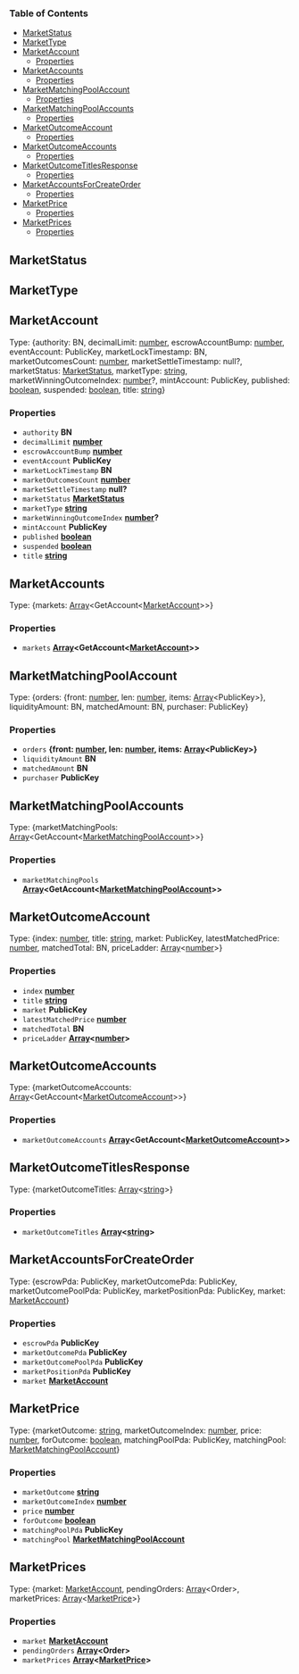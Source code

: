 <!-- Generated by documentation.js. Update this documentation by updating the source code. -->

### Table of Contents

*   [MarketStatus][1]
*   [MarketType][2]
*   [MarketAccount][3]
    *   [Properties][4]
*   [MarketAccounts][5]
    *   [Properties][6]
*   [MarketMatchingPoolAccount][7]
    *   [Properties][8]
*   [MarketMatchingPoolAccounts][9]
    *   [Properties][10]
*   [MarketOutcomeAccount][11]
    *   [Properties][12]
*   [MarketOutcomeAccounts][13]
    *   [Properties][14]
*   [MarketOutcomeTitlesResponse][15]
    *   [Properties][16]
*   [MarketAccountsForCreateOrder][17]
    *   [Properties][18]
*   [MarketPrice][19]
    *   [Properties][20]
*   [MarketPrices][21]
    *   [Properties][22]

## MarketStatus

## MarketType

## MarketAccount

Type: {authority: BN, decimalLimit: [number][23], escrowAccountBump: [number][23], eventAccount: PublicKey, marketLockTimestamp: BN, marketOutcomesCount: [number][23], marketSettleTimestamp: null?, marketStatus: [MarketStatus][1], marketType: [string][24], marketWinningOutcomeIndex: [number][23]?, mintAccount: PublicKey, published: [boolean][25], suspended: [boolean][25], title: [string][24]}

### Properties

*   `authority` **BN**&#x20;
*   `decimalLimit` **[number][23]**&#x20;
*   `escrowAccountBump` **[number][23]**&#x20;
*   `eventAccount` **PublicKey**&#x20;
*   `marketLockTimestamp` **BN**&#x20;
*   `marketOutcomesCount` **[number][23]**&#x20;
*   `marketSettleTimestamp` **null?**&#x20;
*   `marketStatus` **[MarketStatus][1]**&#x20;
*   `marketType` **[string][24]**&#x20;
*   `marketWinningOutcomeIndex` **[number][23]?**&#x20;
*   `mintAccount` **PublicKey**&#x20;
*   `published` **[boolean][25]**&#x20;
*   `suspended` **[boolean][25]**&#x20;
*   `title` **[string][24]**&#x20;

## MarketAccounts

Type: {markets: [Array][26]\<GetAccount<[MarketAccount][3]>>}

### Properties

*   `markets` **[Array][26]\<GetAccount<[MarketAccount][3]>>**&#x20;

## MarketMatchingPoolAccount

Type: {orders: {front: [number][23], len: [number][23], items: [Array][26]\<PublicKey>}, liquidityAmount: BN, matchedAmount: BN, purchaser: PublicKey}

### Properties

*   `orders` **{front: [number][23], len: [number][23], items: [Array][26]\<PublicKey>}**&#x20;
*   `liquidityAmount` **BN**&#x20;
*   `matchedAmount` **BN**&#x20;
*   `purchaser` **PublicKey**&#x20;

## MarketMatchingPoolAccounts

Type: {marketMatchingPools: [Array][26]\<GetAccount<[MarketMatchingPoolAccount][7]>>}

### Properties

*   `marketMatchingPools` **[Array][26]\<GetAccount<[MarketMatchingPoolAccount][7]>>**&#x20;

## MarketOutcomeAccount

Type: {index: [number][23], title: [string][24], market: PublicKey, latestMatchedPrice: [number][23], matchedTotal: BN, priceLadder: [Array][26]<[number][23]>}

### Properties

*   `index` **[number][23]**&#x20;
*   `title` **[string][24]**&#x20;
*   `market` **PublicKey**&#x20;
*   `latestMatchedPrice` **[number][23]**&#x20;
*   `matchedTotal` **BN**&#x20;
*   `priceLadder` **[Array][26]<[number][23]>**&#x20;

## MarketOutcomeAccounts

Type: {marketOutcomeAccounts: [Array][26]\<GetAccount<[MarketOutcomeAccount][11]>>}

### Properties

*   `marketOutcomeAccounts` **[Array][26]\<GetAccount<[MarketOutcomeAccount][11]>>**&#x20;

## MarketOutcomeTitlesResponse

Type: {marketOutcomeTitles: [Array][26]<[string][24]>}

### Properties

*   `marketOutcomeTitles` **[Array][26]<[string][24]>**&#x20;

## MarketAccountsForCreateOrder

Type: {escrowPda: PublicKey, marketOutcomePda: PublicKey, marketOutcomePoolPda: PublicKey, marketPositionPda: PublicKey, market: [MarketAccount][3]}

### Properties

*   `escrowPda` **PublicKey**&#x20;
*   `marketOutcomePda` **PublicKey**&#x20;
*   `marketOutcomePoolPda` **PublicKey**&#x20;
*   `marketPositionPda` **PublicKey**&#x20;
*   `market` **[MarketAccount][3]**&#x20;

## MarketPrice

Type: {marketOutcome: [string][24], marketOutcomeIndex: [number][23], price: [number][23], forOutcome: [boolean][25], matchingPoolPda: PublicKey, matchingPool: [MarketMatchingPoolAccount][7]}

### Properties

*   `marketOutcome` **[string][24]**&#x20;
*   `marketOutcomeIndex` **[number][23]**&#x20;
*   `price` **[number][23]**&#x20;
*   `forOutcome` **[boolean][25]**&#x20;
*   `matchingPoolPda` **PublicKey**&#x20;
*   `matchingPool` **[MarketMatchingPoolAccount][7]**&#x20;

## MarketPrices

Type: {market: [MarketAccount][3], pendingOrders: [Array][26]\<Order>, marketPrices: [Array][26]<[MarketPrice][19]>}

### Properties

*   `market` **[MarketAccount][3]**&#x20;
*   `pendingOrders` **[Array][26]\<Order>**&#x20;
*   `marketPrices` **[Array][26]<[MarketPrice][19]>**&#x20;

[1]: #marketstatus

[2]: #markettype

[3]: #marketaccount

[4]: #properties

[5]: #marketaccounts

[6]: #properties-1

[7]: #marketmatchingpoolaccount

[8]: #properties-2

[9]: #marketmatchingpoolaccounts

[10]: #properties-3

[11]: #marketoutcomeaccount

[12]: #properties-4

[13]: #marketoutcomeaccounts

[14]: #properties-5

[15]: #marketoutcometitlesresponse

[16]: #properties-6

[17]: #marketaccountsforcreateorder

[18]: #properties-7

[19]: #marketprice

[20]: #properties-8

[21]: #marketprices

[22]: #properties-9

[23]: https://developer.mozilla.org/docs/Web/JavaScript/Reference/Global_Objects/Number

[24]: https://developer.mozilla.org/docs/Web/JavaScript/Reference/Global_Objects/String

[25]: https://developer.mozilla.org/docs/Web/JavaScript/Reference/Global_Objects/Boolean

[26]: https://developer.mozilla.org/docs/Web/JavaScript/Reference/Global_Objects/Array
